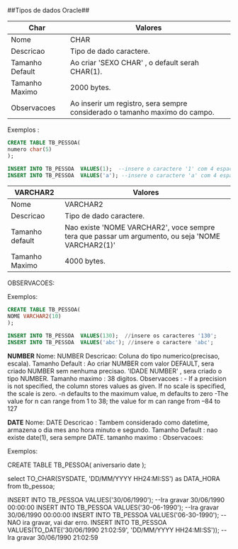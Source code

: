 ##Tipos de dados Oracle##






**Char**           | Valores
-------------------|------------------------------------------------------------------------------
Nome               | CHAR
Descricao          | Tipo de dado caractere.
Tamanho Default    | Ao criar 'SEXO CHAR' , o default serah CHAR(1).
Tamanho Maximo     | 2000 bytes.
Observacoes        | Ao inserir um registro, sera sempre considerado o tamanho maximo do campo.

Exemplos :
```SQL
CREATE TABLE TB_PESSOA(
numero char(5)
);
```

```SQL
INSERT INTO TB_PESSOA  VALUES(1);  --insere o caractere '1' com 4 espacos a direita '1    ';
INSERT INTO TB_PESSOA  VALUES('a'); --insere o caractere 'a' com 4 espacos a direita 'a    ';
```

**VARCHAR2**           | Valores
-------------------|------------------------------------------------------------------------------
Nome | VARCHAR2
Descricao | Tipo de dado caractere.
Tamanho default| Nao existe 'NOME VARCHAR2', voce sempre tera que passar um argumento, ou seja 'NOME VARCHAR2(1)'
Tamanho Maximo | 4000 bytes.
OBSERVACOES: 

Exemplos:
```SQL
CREATE TABLE TB_PESSOA(
NOME VARCHAR2(10)
);
```
```SQL
INSERT INTO TB_PESSOA  VALUES(130);  //insere os caracteres '130';
INSERT INTO TB_PESSOA  VALUES('abc'); //insere o caractere 'abc';
```

**NUMBER**
Nome: NUMBER
Descricao: Coluna do tipo numerico(precisao, escala).
Tamanho Default : Ao criar NUMBER com valor DEFAULT, sera criado NUMBER sem nenhuma precisao.  'IDADE NUMBER' , sera criado o tipo NUMBER.
Tamanho maximo : 38 digitos.
Observacoes : - If a precision is not specified, the column stores values as given. If no scale is specified, the scale is zero.
              -n defaults to the maximum value, m defaults to zero
              -The value for n can range from 1 to 38; the value for m can range from –84 to 127
 




**DATE**
Nome: DATE
Descricao : Tambem considerado como datetime, armazena o dia mes ano hora minuto e segundo.
Tamanho Default : nao existe date(1), sera sempre DATE.
tamanho maximo : 
Observacoes:


Exemplos:

CREATE TABLE TB_PESSOA(
aniversario date
);

select TO_CHAR(SYSDATE, 'DD/MM/YYYY HH24:MI:SS') as DATA_HORA from tb_pessoa;


INSERT INTO TB_PESSOA VALUES('30/06/1990');  --Ira gravar 30/06/1990 00:00:00
INSERT INTO TB_PESSOA VALUES('30-06-1990');  --Ira gravar 30/06/1990 00:00:00
INSERT INTO TB_PESSOA VALUES('06-30-1990');  --NAO ira gravar, vai dar erro.
INSERT INTO TB_PESSOA VALUES(TO_DATE('30/06/1990 21:02:59', 'DD/MM/YYYY HH24:MI:SS')); --Ira gravar 30/06/1990 21:02:59
